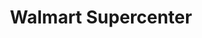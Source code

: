 ---
title: "Walmart Supercenter"
url: /arlington/walmart-supercenter-east-randol-mill-road/
shop: Supermarkt
---